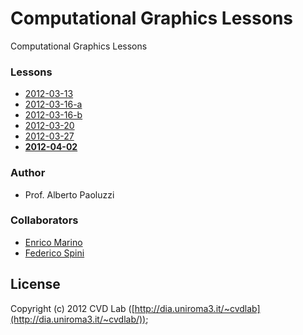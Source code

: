 # Computational Graphics Lessons

Computational Graphics Lessons

### Lessons

- [2012-03-13](https://github.com/cvd-lab/cg-lessons/blob/master/lessons/2012-03-13/2012-03-13.pdf)
- [2012-03-16-a](https://github.com/cvd-lab/cg-lessons/blob/master/lessons/2012-03-16-a/2012-03-16-a.pdf)
- [2012-03-16-b](https://github.com/cvd-lab/cg-lessons/blob/master/lessons/2012-03-16-b/2012-03-16-b.pdf)
- [2012-03-20](https://github.com/cvd-lab/cg-lessons/blob/master/lessons/2012-03-20/2012-03-20.pdf)
- [2012-03-27](https://github.com/cvd-lab/cg-lessons/blob/master/lessons/2012-03-27/2012-03-27.pdf)
- **[2012-04-02](https://github.com/cvd-lab/cg-lessons/blob/master/lessons/2012-04-02/2012-04-02.js)**

### Author

- Prof. Alberto Paoluzzi

### Collaborators

- [Enrico Marino](http://onirame.no.de)
- [Federico Spini](http://spini.no.de)

## License

Copyright (c) 2012 CVD Lab ([http://dia.uniroma3.it/~cvdlab](http://dia.uniroma3.it/~cvdlab/));